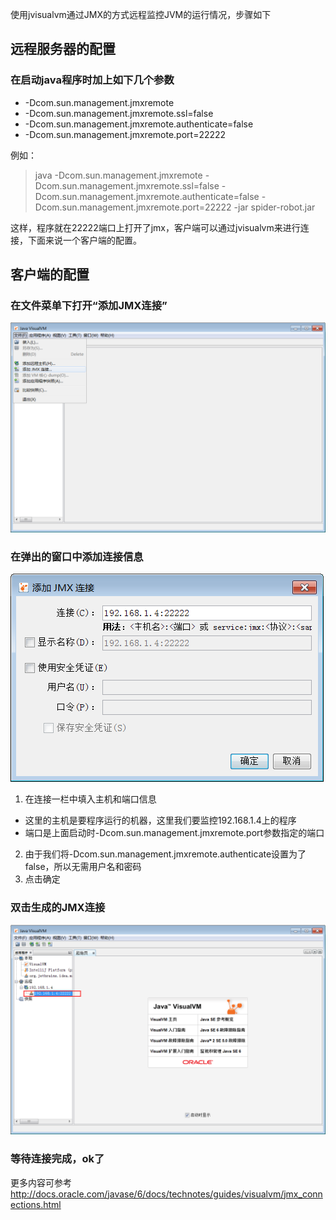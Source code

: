 使用jvisualvm通过JMX的方式远程监控JVM的运行情况，步骤如下

## 远程服务器的配置

### 在启动java程序时加上如下几个参数
 * -Dcom.sun.management.jmxremote 
 * -Dcom.sun.management.jmxremote.ssl=false 
 * -Dcom.sun.management.jmxremote.authenticate=false 
 * -Dcom.sun.management.jmxremote.port=22222
 
例如：

> java -Dcom.sun.management.jmxremote -Dcom.sun.management.jmxremote.ssl=false -Dcom.sun.management.jmxremote.authenticate=false -Dcom.sun.management.jmxremote.port=22222 -jar spider-robot.jar 

这样，程序就在22222端口上打开了jmx，客户端可以通过jvisualvm来进行连接，下面来说一个客户端的配置。

## 客户端的配置

### 在文件菜单下打开“添加JMX连接”

![png01](https://github.com/ronniewang/blog/blob/master/image/jvisualvm01.png)

### 在弹出的窗口中添加连接信息

![png02](https://github.com/ronniewang/blog/blob/master/image/jvisualvm02.png)

1. 在连接一栏中填入主机和端口信息
 * 这里的主机是要程序运行的机器，这里我们要监控192.168.1.4上的程序
 * 端口是上面启动时-Dcom.sun.management.jmxremote.port参数指定的端口
2. 由于我们将-Dcom.sun.management.jmxremote.authenticate设置为了false，所以无需用户名和密码
3. 点击确定

### 双击生成的JMX连接

![png03](https://github.com/ronniewang/blog/blob/master/image/jvisualvm03.png)

### 等待连接完成，ok了

更多内容可参考<http://docs.oracle.com/javase/6/docs/technotes/guides/visualvm/jmx_connections.html>
